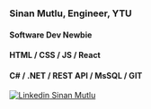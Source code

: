 ### Sinan Mutlu, Engineer, YTU
#### Software Dev Newbie
#### HTML / CSS / JS / React
#### C# / .NET / REST API / MsSQL / GIT
[![Linkedin](https://i.stack.imgur.com/gVE0j.png) Sinan Mutlu](https://www.linkedin.com/in/sinan-mutlu/)
